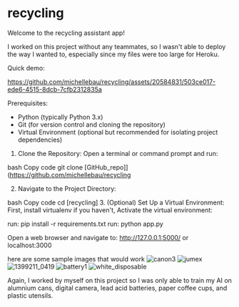 # recycling

Welcome to the recycling assistant app!

I worked on this project without any teammates, so I wasn't able to deploy the way I wanted to, especially since my files were too large for Heroku.

Quick demo:


https://github.com/michellebau/recycling/assets/20584831/503ce017-ede6-4515-8dcb-7cfb2312835a



Prerequisites:

* Python (typically Python 3.x)
* Git (for version control and cloning the repository)
* Virtual Environment (optional but recommended for isolating project dependencies)

1. Clone the Repository:
Open a terminal or command prompt and run:

bash
Copy code
git clone [GitHub_repo]](https://github.com/michellebau/recycling

2. Navigate to the Project Directory:

bash
Copy code
cd [recycling]
3. (Optional) Set Up a Virtual Environment:
First, install virtualenv if you haven't, Activate the virtual environment:

run: pip install -r requirements.txt
run: python app.py

Open a web browser and navigate to:
http://127.0.0.1:5000/ or localhost:3000

here are some sample images that would work
![canon3](https://github.com/michellebau/recycling/assets/20584831/af15bbb5-65a9-413f-9a93-daa483586e3a)
![jumex](https://github.com/michellebau/recycling/assets/20584831/1358048b-b701-40f3-a11d-9d6f3ed75701)
![1399211_0419](https://github.com/michellebau/recycling/assets/20584831/0b0e3235-b560-4812-bbfb-b2b99e2a5234)
![battery1](https://github.com/michellebau/recycling/assets/20584831/28c63b15-01fa-411a-a687-1725bbcb5cb1)
![white_disposable](https://github.com/michellebau/recycling/assets/20584831/df13c356-26b4-47e9-8485-9c297175cc9e)

Again, I worked by myself on this project so I was only able to train my AI on alumnium cans, digital camera, lead acid batteries, paper coffee cups, and plastic utensils.
